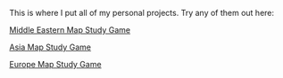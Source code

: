 This is where I put all of my personal projects. Try any of them out here:

[Middle Eastern Map Study Game](https://jaemspio.github.io/middle-east-study-game/main.html)

[Asia Map Study Game](https://jaemspio.github.io/asia-study-game/main.html)

[Europe Map Study Game](https://jaemspio.github.io/europe-study-game/main.html)

